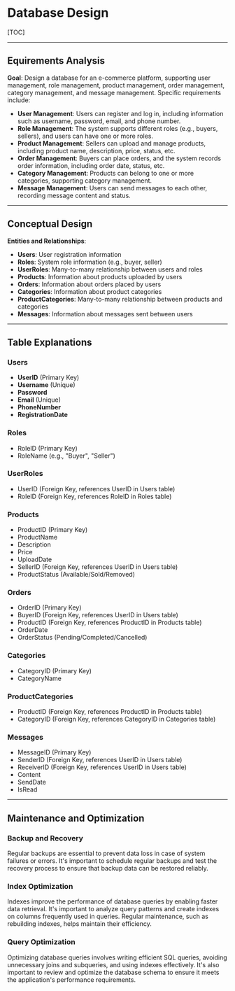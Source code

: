 # Database Design



[TOC]



---

## Equirements Analysis

**Goal**: Design a database for an e-commerce platform, supporting user management, role management, product management, order management, category management, and message management. Specific requirements include:

- **User Management**: Users can register and log in, including information such as username, password, email, and phone number.
- **Role Management**: The system supports different roles (e.g., buyers, sellers), and users can have one or more roles.
- **Product Management**: Sellers can upload and manage products, including product name, description, price, status, etc.
- **Order Management**: Buyers can place orders, and the system records order information, including order date, status, etc.
- **Category Management**: Products can belong to one or more categories, supporting category management.
- **Message Management**: Users can send messages to each other, recording message content and status.

---

## Conceptual Design

**Entities and Relationships**:

- **Users**: User registration information
- **Roles**: System role information (e.g., buyer, seller)
- **UserRoles**: Many-to-many relationship between users and roles
- **Products**: Information about products uploaded by users
- **Orders**: Information about orders placed by users
- **Categories**: Information about product categories
- **ProductCategories**: Many-to-many relationship between products and categories
- **Messages**: Information about messages sent between users

---

## Table Explanations

### Users

- **UserID** (Primary Key)
- **Username** (Unique)
- **Password**
- **Email** (Unique)
- **PhoneNumber**
- **RegistrationDate**



### Roles

- RoleID (Primary Key)
- RoleName (e.g., "Buyer", "Seller")



### UserRoles

- UserID (Foreign Key, references UserID in Users table)
- RoleID (Foreign Key, references RoleID in Roles table)



### Products

- ProductID (Primary Key)
- ProductName
- Description
- Price
- UploadDate
- SellerID (Foreign Key, references UserID in Users table)
- ProductStatus (Available/Sold/Removed)



### Orders

- OrderID (Primary Key)
- BuyerID (Foreign Key, references UserID in Users table)
- ProductID (Foreign Key, references ProductID in Products table)
- OrderDate
- OrderStatus (Pending/Completed/Cancelled)



### Categories

- CategoryID (Primary Key)
- CategoryName



### ProductCategories

- ProductID (Foreign Key, references ProductID in Products table)
- CategoryID (Foreign Key, references CategoryID in Categories table)



### Messages

- MessageID (Primary Key)
- SenderID (Foreign Key, references UserID in Users table)
- ReceiverID (Foreign Key, references UserID in Users table)
- Content
- SendDate
- IsRead

---

## Maintenance and Optimization

### Backup and Recovery
Regular backups are essential to prevent data loss in case of system failures or errors. It's important to schedule regular backups and test the recovery process to ensure that backup data can be restored reliably.

### Index Optimization
Indexes improve the performance of database queries by enabling faster data retrieval. It's important to analyze query patterns and create indexes on columns frequently used in queries. Regular maintenance, such as rebuilding indexes, helps maintain their efficiency.

### Query Optimization
Optimizing database queries involves writing efficient SQL queries, avoiding unnecessary joins and subqueries, and using indexes effectively. It's also important to review and optimize the database schema to ensure it meets the application's performance requirements.
